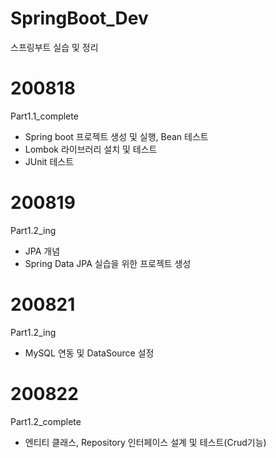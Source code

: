 # SpringBoot_Dev
스프링부트 실습 및 정리

# 200818
Part1.1_complete
* Spring boot 프로젝트 생성 및 실행, Bean 테스트
* Lombok 라이브러리 설치 및 테스트
* JUnit 테스트

# 200819
Part1.2_ing
* JPA 개념
* Spring Data JPA 실습을 위한 프로젝트 생성

# 200821
Part1.2_ing
* MySQL 연동 및 DataSource 설정

# 200822
Part1.2_complete
* 엔티티 클래스, Repository 인터페이스 설계 및 테스트(Crud기능)
